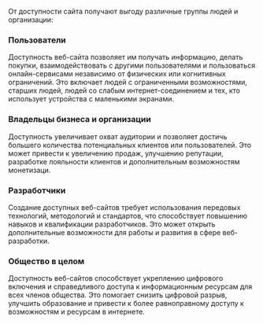 От доступности сайта получают выгоду различные группы людей и организации:

### Пользователи
Доступность веб-сайта позволяет им получать информацию, делать покупки, взаимодействовать с другими пользователями и пользоваться онлайн-сервисами независимо от физических или когнитивных ограничений. Это включает людей с ограниченными возможностями, старших людей, людей со слабым интернет-соединением и тех, кто использует устройства с маленькими экранами.

### Владельцы бизнеса и организации
Доступность увеличивает охват аудитории и позволяет достичь большего количества потенциальных клиентов или пользователей. Это может привести к увеличению продаж, улучшению репутации, разработке лояльности клиентов и дополнительным возможностям монетизаци.

### Разработчики
Создание доступных веб-сайтов требует использования передовых технологий, методологий и стандартов, что способствует повышению навыков и квалификации разработчиков. Это может открыть дополнительные возможности для работы и развития в сфере веб-разработки.

### Общество в целом
Доступность веб-сайтов способствует укреплению цифрового включения и справедливого доступа к информационным ресурсам для всех членов общества. Это помогает снизить цифровой разрыв, улучшить образование и привести к более равноправному доступу к возможностям и ресурсам в интернете.
